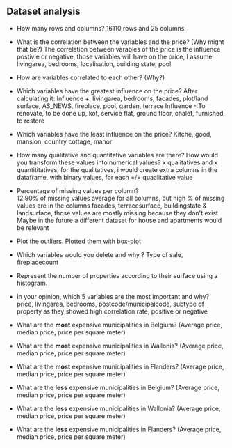 ## Dataset analysis

- How many rows and columns?
    16110 rows and 25 columns.

- What is the correlation between the variables and the price? (Why might that be?)
    The correlation between varables of the price is the influence postivie or negative, those variables will have on the price, I assume livingarea, bedrooms, localisation, building state, pool

- How are variables correlated to each other? (Why?)

- Which variables have the greatest influence on the price?
    After calculating it: 
    Influence +: livingarea, bedrooms, facades, plot/land surface, AS_NEWS, fireplace, pool, garden, terrace 
    Influence -:To renovate, to be done up, kot, service flat, ground floor, chalet, furnished, to restore

- Which variables have the least influence on the price?
    Kitche, good, mansion, country cottage, manor

- How many qualitative and quantitative variables are there? How would you transform these values into numerical values?
    x qualitatives and x quantititatives, for the qualitatives, i would create extra columns in the dataframe, with binary values, for each =/= quaalitative value

- Percentage of missing values per column?  
    12.90% of missing values average for all columns, but high % of missing values are in the columns facades, terracesurface, buildingstate & landsurface, those values are mostly missing because they don't exist
    Maybe in the future a different dataset for house and apartments would be relevant

- Plot the outliers.
    Plotted them with  box-plot 

- Which variables would you delete and why ?
    Type of sale, fireplacecount

- Represent the number of properties according to their surface using a histogram.
- In your opinion, which 5 variables are the most important and why?
    price, livingarea, bedrooms, postcode/municipalcode, subtype of property as they showed high correlation rate, positive or negative 

- What are the **most** expensive municipalities in Belgium? (Average price, median price, price per square meter)
    
- What are the **most** expensive municipalities in Wallonia? (Average price, median price, price per square meter)
- What are the **most** expensive municipalities in Flanders? (Average price, median price, price per square meter)
- What are the **less** expensive municipalities in Belgium? (Average price, median price, price per square meter)
- What are the **less** expensive municipalities in Wallonia? (Average price, median price, price per square meter)
- What are the **less** expensive municipalities in Flanders? (Average price, median price, price per square meter)
